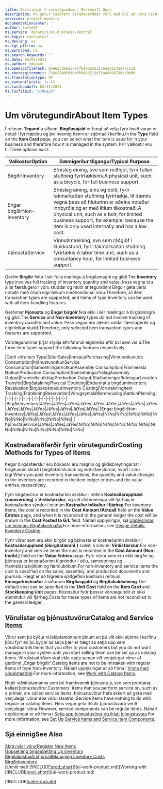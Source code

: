 ```yaml
---
title: Skilningur á vörutegundum | Microsoft Docs
description: Þú getur leiðrétt birgðaverðmat vöru með því að nota FIFO eða Meðalkostnaðaraðferð, til dæmis þegar vöruverð breytist ekki vegna viðskiptalegra ástæðna, heldur einhvers annars.
services: project-madeira
documentationcenter: ''
author: SorenGP
ms.service: dynamics365-business-central
ms.topic: conceptual
ms.devlang: na
ms.tgt_pltfrm: na
ms.workload: na
ms.search.keywords: ''
ms.date: 04/01/2021
ms.author: edupont
ms.openlocfilehash: bbe603de91c78cf64b2e181136ea6214aa43c5c8
ms.sourcegitcommit: 766e2840fd16efb901d211d7fa64d96766ac99d9
ms.translationtype: HT
ms.contentlocale: is-IS
ms.lasthandoff: 03/31/2021
ms.locfileid: "5786124"
---
```

# <a name="about-item-types"></a><span data-ttu-id="d4ec6-103">Um vörutegundir</span><span class="sxs-lookup"><span data-stu-id="d4ec6-103">About Item Types</span></span>
<span data-ttu-id="d4ec6-104">Í reitnum **Tegund** á síðunni **Birgðaspjald** er hægt að velja fyrir hvað varan er notuð í fyrirtækinu og því hvernig henni er stjórnað í kerfinu.</span><span class="sxs-lookup"><span data-stu-id="d4ec6-104">In the **Type** field on the **Item Card** page, you can select what the item is used for in your business and therefore how it is managed in the system.</span></span> <span data-ttu-id="d4ec6-105">Þrír valkostir eru til:</span><span class="sxs-lookup"><span data-stu-id="d4ec6-105">Three options exist:</span></span>

|<span data-ttu-id="d4ec6-106">Valkostur</span><span class="sxs-lookup"><span data-stu-id="d4ec6-106">Option</span></span>|<span data-ttu-id="d4ec6-107">Dæmigerður tilgangur</span><span class="sxs-lookup"><span data-stu-id="d4ec6-107">Typical Purpose</span></span>|
|------|-----------|
|<span data-ttu-id="d4ec6-108">Birgðir</span><span class="sxs-lookup"><span data-stu-id="d4ec6-108">Inventory</span></span>|<span data-ttu-id="d4ec6-109">Efnisleg eining, svo sem reiðhjól, fyrir fullan stuðning fyrirtækisins.</span><span class="sxs-lookup"><span data-stu-id="d4ec6-109">A physical unit, such as a bicycle, for full business support.</span></span>|
|<span data-ttu-id="d4ec6-110">Engar birgðir</span><span class="sxs-lookup"><span data-stu-id="d4ec6-110">Non-Inventory</span></span>|<span data-ttu-id="d4ec6-111">Efnisleg eining, eins og bolti, fyrir takmarkaðan stuðning fyrirtækja, til dæmis vegna þess að hluturinn er aðeins notaður innbyrðis og er með litlum tilkostnaði.</span><span class="sxs-lookup"><span data-stu-id="d4ec6-111">A physical unit, such as a bolt, for limited business support, for example, because the item is only used internally and has a low cost.</span></span>|
|<span data-ttu-id="d4ec6-112">Þjónusta</span><span class="sxs-lookup"><span data-stu-id="d4ec6-112">Service</span></span>|<span data-ttu-id="d4ec6-113">Vinnutímaeining, svo sem ráðgjöf í klukkustund, fyrir takmarkaðan stuðning fyrirtækis.</span><span class="sxs-lookup"><span data-stu-id="d4ec6-113">A labor time unit, such as a consultancy hour, for limited business support.</span></span>|

<span data-ttu-id="d4ec6-114">Gerðin **Birgðir** felur í sér fulla mælingu á birgðamagni og gildi.</span><span class="sxs-lookup"><span data-stu-id="d4ec6-114">The **Inventory** type involves full tracking of inventory quantity and value.</span></span> <span data-ttu-id="d4ec6-115">Þess vegna eru allar færslugerðir vöru studdar og hlutir af tegundinni Birgðir geta verið notaðir með öllum eiginleikum meðhöndlunar vöru.</span><span class="sxs-lookup"><span data-stu-id="d4ec6-115">Therefore, all item transaction types are supported, and items of type Inventory can be used with all item-handling features.</span></span>

<span data-ttu-id="d4ec6-116">Gerðirnar **Þjónusta** og **Engar birgðir** fela ekki í sér mælingar á birgðamagni og gildi.</span><span class="sxs-lookup"><span data-stu-id="d4ec6-116">The **Service** and **Non-Inventory** types do not involve tracking of inventory quantity and value.</span></span> <span data-ttu-id="d4ec6-117">Þess vegna eru aðeins valdar færslugerðir og eiginleikar studd.</span><span class="sxs-lookup"><span data-stu-id="d4ec6-117">Therefore, only selected item transaction types and features are supported.</span></span>

<span data-ttu-id="d4ec6-118">Vörutegundirnar þrjár styðja eftirfarandi eiginleika eftir því sem við á.</span><span class="sxs-lookup"><span data-stu-id="d4ec6-118">The three item types support the following features respectively.</span></span>

|<span data-ttu-id="d4ec6-119">Gerð vöru</span><span class="sxs-lookup"><span data-stu-id="d4ec6-119">Item Type</span></span>|<span data-ttu-id="d4ec6-120">Sölur</span><span class="sxs-lookup"><span data-stu-id="d4ec6-120">Sales</span></span>|<span data-ttu-id="d4ec6-121">Innkaup</span><span class="sxs-lookup"><span data-stu-id="d4ec6-121">Purchasing</span></span>|<span data-ttu-id="d4ec6-122">Vinnunotkun</span><span class="sxs-lookup"><span data-stu-id="d4ec6-122">Job Consumption</span></span>|<span data-ttu-id="d4ec6-123">Þjónustunotkun</span><span class="sxs-lookup"><span data-stu-id="d4ec6-123">Service Consumption</span></span>|<span data-ttu-id="d4ec6-124">Samsetningarnotkun</span><span class="sxs-lookup"><span data-stu-id="d4ec6-124">Assembly Consumption</span></span>|<span data-ttu-id="d4ec6-125">Framleiðsla Notkun</span><span class="sxs-lookup"><span data-stu-id="d4ec6-125">Production Consumption</span></span>|<span data-ttu-id="d4ec6-126">Samsetningarfrálag</span><span class="sxs-lookup"><span data-stu-id="d4ec6-126">Assembly Output</span></span>|<span data-ttu-id="d4ec6-127">Framleiðslufrálag</span><span class="sxs-lookup"><span data-stu-id="d4ec6-127">Production Output</span></span>|<span data-ttu-id="d4ec6-128">Staðsetningarflutningur</span><span class="sxs-lookup"><span data-stu-id="d4ec6-128">Location Transfer</span></span>|<span data-ttu-id="d4ec6-129">Birgðatalning</span><span class="sxs-lookup"><span data-stu-id="d4ec6-129">Physical Counting</span></span>|<span data-ttu-id="d4ec6-130">Endurmat á birgðum</span><span class="sxs-lookup"><span data-stu-id="d4ec6-130">Inventory Revaluation</span></span>|<span data-ttu-id="d4ec6-131">Birgðakostnaður</span><span class="sxs-lookup"><span data-stu-id="d4ec6-131">Inventory Costing</span></span>|<span data-ttu-id="d4ec6-132">Vörurakning</span><span class="sxs-lookup"><span data-stu-id="d4ec6-132">Item Tracking</span></span>|<span data-ttu-id="d4ec6-133">Frátekning</span><span class="sxs-lookup"><span data-stu-id="d4ec6-133">Reservation</span></span>|<span data-ttu-id="d4ec6-134">Vörugeymsla</span><span class="sxs-lookup"><span data-stu-id="d4ec6-134">Warehousing</span></span>|<span data-ttu-id="d4ec6-135">Áætlun</span><span class="sxs-lookup"><span data-stu-id="d4ec6-135">Planning</span></span>|
|-|-|-|-|-|-|-|-|-|-|-|-|-|-|-|-|-|-|
|<span data-ttu-id="d4ec6-136">Birgðir</span><span class="sxs-lookup"><span data-stu-id="d4ec6-136">Inventory</span></span>|<span data-ttu-id="d4ec6-137">Já</span><span class="sxs-lookup"><span data-stu-id="d4ec6-137">Yes</span></span>|<span data-ttu-id="d4ec6-138">Já</span><span class="sxs-lookup"><span data-stu-id="d4ec6-138">Yes</span></span>|<span data-ttu-id="d4ec6-139">Já</span><span class="sxs-lookup"><span data-stu-id="d4ec6-139">Yes</span></span>|<span data-ttu-id="d4ec6-140">Já</span><span class="sxs-lookup"><span data-stu-id="d4ec6-140">Yes</span></span>|<span data-ttu-id="d4ec6-141">Já</span><span class="sxs-lookup"><span data-stu-id="d4ec6-141">Yes</span></span>|<span data-ttu-id="d4ec6-142">Já</span><span class="sxs-lookup"><span data-stu-id="d4ec6-142">Yes</span></span>|<span data-ttu-id="d4ec6-143">Já</span><span class="sxs-lookup"><span data-stu-id="d4ec6-143">Yes</span></span>|<span data-ttu-id="d4ec6-144">Já</span><span class="sxs-lookup"><span data-stu-id="d4ec6-144">Yes</span></span>|<span data-ttu-id="d4ec6-145">Já</span><span class="sxs-lookup"><span data-stu-id="d4ec6-145">Yes</span></span>|<span data-ttu-id="d4ec6-146">Já</span><span class="sxs-lookup"><span data-stu-id="d4ec6-146">Yes</span></span>|<span data-ttu-id="d4ec6-147">Já</span><span class="sxs-lookup"><span data-stu-id="d4ec6-147">Yes</span></span>|<span data-ttu-id="d4ec6-148">Já</span><span class="sxs-lookup"><span data-stu-id="d4ec6-148">Yes</span></span>|<span data-ttu-id="d4ec6-149">Já</span><span class="sxs-lookup"><span data-stu-id="d4ec6-149">Yes</span></span>|<span data-ttu-id="d4ec6-150">Já</span><span class="sxs-lookup"><span data-stu-id="d4ec6-150">Yes</span></span>|<span data-ttu-id="d4ec6-151">Já</span><span class="sxs-lookup"><span data-stu-id="d4ec6-151">Yes</span></span>|<span data-ttu-id="d4ec6-152">Já</span><span class="sxs-lookup"><span data-stu-id="d4ec6-152">Yes</span></span>|
|<span data-ttu-id="d4ec6-153">Engar birgðir</span><span class="sxs-lookup"><span data-stu-id="d4ec6-153">Non-Inventory</span></span>|<span data-ttu-id="d4ec6-154">Já</span><span class="sxs-lookup"><span data-stu-id="d4ec6-154">Yes</span></span>|<span data-ttu-id="d4ec6-155">Já</span><span class="sxs-lookup"><span data-stu-id="d4ec6-155">Yes</span></span>|<span data-ttu-id="d4ec6-156">Já</span><span class="sxs-lookup"><span data-stu-id="d4ec6-156">Yes</span></span>|<span data-ttu-id="d4ec6-157">Já</span><span class="sxs-lookup"><span data-stu-id="d4ec6-157">Yes</span></span>|<span data-ttu-id="d4ec6-158">Já</span><span class="sxs-lookup"><span data-stu-id="d4ec6-158">Yes</span></span>|<span data-ttu-id="d4ec6-159">Já</span><span class="sxs-lookup"><span data-stu-id="d4ec6-159">Yes</span></span>|<span data-ttu-id="d4ec6-160">Nr</span><span class="sxs-lookup"><span data-stu-id="d4ec6-160">No</span></span>|<span data-ttu-id="d4ec6-161">Nr</span><span class="sxs-lookup"><span data-stu-id="d4ec6-161">No</span></span>|<span data-ttu-id="d4ec6-162">Nr</span><span class="sxs-lookup"><span data-stu-id="d4ec6-162">No</span></span>|<span data-ttu-id="d4ec6-163">Nr</span><span class="sxs-lookup"><span data-stu-id="d4ec6-163">No</span></span>|<span data-ttu-id="d4ec6-164">Nr</span><span class="sxs-lookup"><span data-stu-id="d4ec6-164">No</span></span>|<span data-ttu-id="d4ec6-165">Nr</span><span class="sxs-lookup"><span data-stu-id="d4ec6-165">No</span></span>|<span data-ttu-id="d4ec6-166">Nr</span><span class="sxs-lookup"><span data-stu-id="d4ec6-166">No</span></span>|<span data-ttu-id="d4ec6-167">Nr</span><span class="sxs-lookup"><span data-stu-id="d4ec6-167">No</span></span>|<span data-ttu-id="d4ec6-168">Nr</span><span class="sxs-lookup"><span data-stu-id="d4ec6-168">No</span></span>|<span data-ttu-id="d4ec6-169">Nr</span><span class="sxs-lookup"><span data-stu-id="d4ec6-169">No</span></span>|
|<span data-ttu-id="d4ec6-170">Þjónusta</span><span class="sxs-lookup"><span data-stu-id="d4ec6-170">Service</span></span>|<span data-ttu-id="d4ec6-171">Já</span><span class="sxs-lookup"><span data-stu-id="d4ec6-171">Yes</span></span>|<span data-ttu-id="d4ec6-172">Já</span><span class="sxs-lookup"><span data-stu-id="d4ec6-172">Yes</span></span>|<span data-ttu-id="d4ec6-173">Já</span><span class="sxs-lookup"><span data-stu-id="d4ec6-173">Yes</span></span>|<span data-ttu-id="d4ec6-174">Nr</span><span class="sxs-lookup"><span data-stu-id="d4ec6-174">No</span></span>|<span data-ttu-id="d4ec6-175">Nr</span><span class="sxs-lookup"><span data-stu-id="d4ec6-175">No</span></span>|<span data-ttu-id="d4ec6-176">Nr</span><span class="sxs-lookup"><span data-stu-id="d4ec6-176">No</span></span>|<span data-ttu-id="d4ec6-177">Nr</span><span class="sxs-lookup"><span data-stu-id="d4ec6-177">No</span></span>|<span data-ttu-id="d4ec6-178">Nr</span><span class="sxs-lookup"><span data-stu-id="d4ec6-178">No</span></span>|<span data-ttu-id="d4ec6-179">Nr</span><span class="sxs-lookup"><span data-stu-id="d4ec6-179">No</span></span>|<span data-ttu-id="d4ec6-180">Nr</span><span class="sxs-lookup"><span data-stu-id="d4ec6-180">No</span></span>|<span data-ttu-id="d4ec6-181">Nr</span><span class="sxs-lookup"><span data-stu-id="d4ec6-181">No</span></span>|<span data-ttu-id="d4ec6-182">Nr</span><span class="sxs-lookup"><span data-stu-id="d4ec6-182">No</span></span>|<span data-ttu-id="d4ec6-183">Nr</span><span class="sxs-lookup"><span data-stu-id="d4ec6-183">No</span></span>|<span data-ttu-id="d4ec6-184">Nr</span><span class="sxs-lookup"><span data-stu-id="d4ec6-184">No</span></span>|<span data-ttu-id="d4ec6-185">Nr</span><span class="sxs-lookup"><span data-stu-id="d4ec6-185">No</span></span>|<span data-ttu-id="d4ec6-186">Nr</span><span class="sxs-lookup"><span data-stu-id="d4ec6-186">No</span></span>|

## <a name="costing-methods-for-types-of-items"></a><span data-ttu-id="d4ec6-187">Kostnaðaraðferðir fyrir vörutegundir</span><span class="sxs-lookup"><span data-stu-id="d4ec6-187">Costing Methods for Types of Items</span></span>
<span data-ttu-id="d4ec6-188">Þegar birgðafærslur eru bókaðar eru magnið og gildisbreytingarnar í birgðunum skráð í birgðafærslunum og virðisfærslurnar, hvort í sínu lagi.</span><span class="sxs-lookup"><span data-stu-id="d4ec6-188">When you post inventory transactions, the quantity and value changes to the inventory are recorded in the item ledger entries and the value entries, respectively.</span></span> 

<span data-ttu-id="d4ec6-189">Fyrir birgðavörur er kostnaðurinn skráður í reitinn **Kostnaðarupphæð (raunveruleg)** á **Virðisfærslur**, og við afstemmingu við fjárhag er kostnaðurinn sýndur í reitnum **Kostnaður bókaður í fjárhag**.</span><span class="sxs-lookup"><span data-stu-id="d4ec6-189">For inventory items, the cost is recorded in the **Cost Amount (Actual)** field on the **Value Entries** page, and when it is reconciled to the general ledger the cost will be shown in the **Cost Posted to G/L** field.</span></span> <span data-ttu-id="d4ec6-190">Nánari upplýsingar, sjá [Upplýsingar um hönnun: Birgðakostnaður](design-details-inventory-costing.md)</span><span class="sxs-lookup"><span data-stu-id="d4ec6-190">For more information, see [Design Details: Inventory Costing](design-details-inventory-costing.md).</span></span>

<span data-ttu-id="d4ec6-191">Fyrir vörur sem eru ekki birgðir og þjónusta er kostnaðurinn skráður í **Kostnaðarupphæð (óbirgðafæranl.)** svæði á síðunni **Virðisfærslur**.</span><span class="sxs-lookup"><span data-stu-id="d4ec6-191">For non-inventory and service items the cost is recorded in the **Cost Amount (Non-Invtbl.)** field on the **Value Entries** page.</span></span> <span data-ttu-id="d4ec6-192">Fyrir vörur sem eru ekki birgðir og þjónusta er kostnaðurinn tilgreindur í sölu, samsetningu og framleiðsluskjölum og færslubókum.</span><span class="sxs-lookup"><span data-stu-id="d4ec6-192">For non-inventory and service items the cost is specified on the sales, assembly, and production documents and journals.</span></span> <span data-ttu-id="d4ec6-193">Hægt er að tilgreina sjálfgefinn kostnað í reitnum **Einingarkostnaður** á síðunum **Birgðaspjald** og **Birgðahaldseining**.</span><span class="sxs-lookup"><span data-stu-id="d4ec6-193">The default cost can be specified in the **Unit Cost** field on the **Item Card** and **Stockkeeping Unit** pages.</span></span> <span data-ttu-id="d4ec6-194">Kostnaður fyrir þessar vörutegundir er ekki stemmdur við fjárhag.</span><span class="sxs-lookup"><span data-stu-id="d4ec6-194">Costs for these types of items are not reconciled to the general ledger.</span></span> 

## <a name="catalog-and-service-items"></a><span data-ttu-id="d4ec6-195">Vörulistar og þjónustuvörur</span><span class="sxs-lookup"><span data-stu-id="d4ec6-195">Catalog and Service Items</span></span>
<span data-ttu-id="d4ec6-196">Vörur sem þú býður viðskiptamönnum þínum en þú vilt ekki stjórna í kerfinu þínu fyrr en þú byrjar að selja þær er hægt að setja upp sem vörulistaatriði.</span><span class="sxs-lookup"><span data-stu-id="d4ec6-196">Items that you offer to your customers but you do not want manage in your system until you start selling them can be set up as catalog items.</span></span> <span data-ttu-id="d4ec6-197">Vörulistaatriðum skal ekki rugla saman við venjulegar vörur af gerðinni „Engar birgðir“.</span><span class="sxs-lookup"><span data-stu-id="d4ec6-197">Catalog items are not to be mistaken with regular items of type Non-Inventory.</span></span> <span data-ttu-id="d4ec6-198">Nánari upplýsingar er að finna í [Vinna með vörulistaatriði](inventory-how-work-nonstock-items.md).</span><span class="sxs-lookup"><span data-stu-id="d4ec6-198">For more information, see [Work with Catalog Items](inventory-how-work-nonstock-items.md).</span></span>

<span data-ttu-id="d4ec6-199">Hlutir viðskiptamanna sem þú framkvæmir þjónustu á, svo sem prentarar, kallast þjónustuvörur.</span><span class="sxs-lookup"><span data-stu-id="d4ec6-199">Customers' items that you perform service on, such as a printer, are called service items.</span></span> <span data-ttu-id="d4ec6-200">Þjónustuvörur hafa ekkert að gera með venjulegar vörur eða vörulistaatriði.</span><span class="sxs-lookup"><span data-stu-id="d4ec6-200">Service items have nothing to do with regular or catalog items.</span></span> <span data-ttu-id="d4ec6-201">Hins vegar geta íhlutir þjónustuvara verið venjulegar vörur.</span><span class="sxs-lookup"><span data-stu-id="d4ec6-201">However, service components can be regular items.</span></span> <span data-ttu-id="d4ec6-202">Nánari upplýsingar er að finna í [Setja upp þjónustuvörur og íhluti þjónustuvara](service-how-setup-service-items.md).</span><span class="sxs-lookup"><span data-stu-id="d4ec6-202">For more information, see [Set Up Service Items and Service Item Components](service-how-setup-service-items.md).</span></span>

## <a name="see-also"></a><span data-ttu-id="d4ec6-203">Sjá einnig</span><span class="sxs-lookup"><span data-stu-id="d4ec6-203">See Also</span></span>
[<span data-ttu-id="d4ec6-204">Skrá nýjar vörur</span><span class="sxs-lookup"><span data-stu-id="d4ec6-204">Register New Items</span></span>](inventory-how-register-new-items.md)  
[<span data-ttu-id="d4ec6-205">Uppsetning birgða</span><span class="sxs-lookup"><span data-stu-id="d4ec6-205">Setting Up Inventory</span></span>](inventory-setup-inventory.md)  
[<span data-ttu-id="d4ec6-206">Birgðakostnaði stjórnað</span><span class="sxs-lookup"><span data-stu-id="d4ec6-206">Managing Inventory Costs</span></span>](finance-manage-inventory-costs.md)  
[<span data-ttu-id="d4ec6-207">Birgðir</span><span class="sxs-lookup"><span data-stu-id="d4ec6-207">Inventory</span></span>](inventory-manage-inventory.md)  
<span data-ttu-id="d4ec6-208">[Unnið með [!INCLUDE[prod_short](includes/prod_short.md)]](ui-work-product.md)</span><span class="sxs-lookup"><span data-stu-id="d4ec6-208">[Working with [!INCLUDE[prod_short](includes/prod_short.md)]](ui-work-product.md)</span></span>


[!INCLUDE[footer-include](includes/footer-banner.md)]